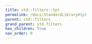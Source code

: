 ```yaml
---
title: std::filters::tpt
permalink: /docs/StandardLibrary#tpt
parent: std::filters
grand_parent: std.filters
has_children: True
nav_order: 0
---
```

